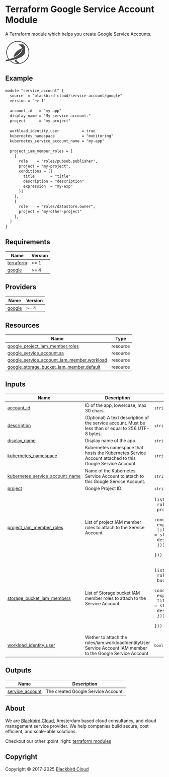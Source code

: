 <!-- BEGIN_TF_DOCS -->
# Terraform Google Service Account Module
A Terraform module which helps you create Google Service Accounts.

[![blackbird-logo](https://raw.githubusercontent.com/blackbird-cloud/terraform-module-template/main/.config/logo_simple.png)](https://blackbird.cloud)

## Example
```hcl
module "service_account" {
  source  = "blackbird-cloud/service-account/google"
  version = "~> 1"

  account_id   = "my-app"
  display_name = "My service account."
  project      = "my-project"

  workload_identity_user          = true
  kubernetes_namespace            = "monitoring"
  kubernetes_service_account_name = "my-app"

  project_iam_member_roles = [
    {
      role    = "roles/pubsub.publisher",
      project = "my-project",
      conditions = [{
        title       = "title"
        description = "description"
        expression  = "my-exp"
      }]
    },
    {
      role    = "roles/datastore.owner",
      project = "my-other-project"
    },
  ]
}
```

## Requirements

| Name | Version |
|------|---------|
| <a name="requirement_terraform"></a> [terraform](#requirement\_terraform) | >= 1 |
| <a name="requirement_google"></a> [google](#requirement\_google) | >= 4 |

## Providers

| Name | Version |
|------|---------|
| <a name="provider_google"></a> [google](#provider\_google) | >= 4 |

## Resources

| Name | Type |
|------|------|
| [google_project_iam_member.roles](https://registry.terraform.io/providers/hashicorp/google/latest/docs/resources/project_iam_member) | resource |
| [google_service_account.sa](https://registry.terraform.io/providers/hashicorp/google/latest/docs/resources/service_account) | resource |
| [google_service_account_iam_member.workload](https://registry.terraform.io/providers/hashicorp/google/latest/docs/resources/service_account_iam_member) | resource |
| [google_storage_bucket_iam_member.default](https://registry.terraform.io/providers/hashicorp/google/latest/docs/resources/storage_bucket_iam_member) | resource |

## Inputs

| Name | Description | Type | Default | Required |
|------|-------------|------|---------|:--------:|
| <a name="input_account_id"></a> [account\_id](#input\_account\_id) | ID of the app, lowercase, max 30 chars. | `string` | n/a | yes |
| <a name="input_description"></a> [description](#input\_description) | (Optional) A text description of the service account. Must be less than or equal to 256 UTF-8 bytes. | `string` | `null` | no |
| <a name="input_display_name"></a> [display\_name](#input\_display\_name) | Display name of the app. | `string` | n/a | yes |
| <a name="input_kubernetes_namespace"></a> [kubernetes\_namespace](#input\_kubernetes\_namespace) | Kubernetes namespace that hosts the Kubernetes Service Account attached to this Google Service Account. | `string` | `null` | no |
| <a name="input_kubernetes_service_account_name"></a> [kubernetes\_service\_account\_name](#input\_kubernetes\_service\_account\_name) | Name of the Kubernetes Service Account to attach to this Google Service Account. | `string` | `null` | no |
| <a name="input_project"></a> [project](#input\_project) | Google Project ID. | `string` | n/a | yes |
| <a name="input_project_iam_member_roles"></a> [project\_iam\_member\_roles](#input\_project\_iam\_member\_roles) | List of project IAM member roles to attach to the Service Account. | <pre>list(object({<br/>    role    = string<br/>    project = string<br/>    conditions = optional(list(object({<br/>      expression  = string<br/>      title       = string<br/>      description = optional(string)<br/>    })))<br/>  }))</pre> | `[]` | no |
| <a name="input_storage_bucket_iam_members"></a> [storage\_bucket\_iam\_members](#input\_storage\_bucket\_iam\_members) | List of Storage bucket IAM member roles to attach to the Service Account. | <pre>list(object({<br/>    role   = string<br/>    bucket = string<br/>    conditions = optional(list(object({<br/>      expression  = string<br/>      title       = string<br/>      description = optional(string)<br/>    })))<br/>  }))</pre> | `[]` | no |
| <a name="input_workload_identity_user"></a> [workload\_identity\_user](#input\_workload\_identity\_user) | Wether to attach the roles/iam.workloadIdentityUser Service Account IAM member to the Google Service Account | `bool` | `false` | no |

## Outputs

| Name | Description |
|------|-------------|
| <a name="output_service_account"></a> [service\_account](#output\_service\_account) | The created Google Service Account. |

## About

We are [Blackbird Cloud](https://blackbird.cloud), Amsterdam based cloud consultancy, and cloud management service provider. We help companies build secure, cost efficient, and scale-able solutions.

Checkout our other :point\_right: [terraform modules](https://registry.terraform.io/namespaces/blackbird-cloud)

## Copyright

Copyright © 2017-2025 [Blackbird Cloud](https://blackbird.cloud)
<!-- END_TF_DOCS -->